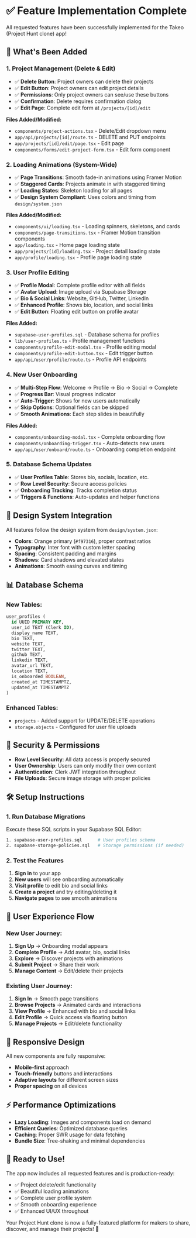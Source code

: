 # ✅ Feature Implementation Complete

All requested features have been successfully implemented for the Takeo (Project Hunt clone) app!

## 🚀 What's Been Added

### 1. **Project Management (Delete & Edit)**
- ✅ **Delete Button**: Project owners can delete their projects
- ✅ **Edit Button**: Project owners can edit project details
- ✅ **Permissions**: Only project owners can see/use these buttons
- ✅ **Confirmation**: Delete requires confirmation dialog
- ✅ **Edit Page**: Complete edit form at `/projects/[id]/edit`

**Files Added/Modified:**
- `components/project-actions.tsx` - Delete/Edit dropdown menu
- `app/api/projects/[id]/route.ts` - DELETE and PUT endpoints
- `app/projects/[id]/edit/page.tsx` - Edit page
- `components/forms/edit-project-form.tsx` - Edit form component

### 2. **Loading Animations (System-Wide)**
- ✅ **Page Transitions**: Smooth fade-in animations using Framer Motion
- ✅ **Staggered Cards**: Projects animate in with staggered timing
- ✅ **Loading States**: Skeleton loading for all pages
- ✅ **Design System Compliant**: Uses colors and timing from `design/system.json`

**Files Added/Modified:**
- `components/ui/loading.tsx` - Loading spinners, skeletons, and cards
- `components/page-transitions.tsx` - Framer Motion transition components
- `app/loading.tsx` - Home page loading state
- `app/projects/[id]/loading.tsx` - Project detail loading state
- `app/profile/loading.tsx` - Profile page loading state

### 3. **User Profile Editing**
- ✅ **Profile Modal**: Complete profile editor with all fields
- ✅ **Avatar Upload**: Image upload via Supabase Storage
- ✅ **Bio & Social Links**: Website, GitHub, Twitter, LinkedIn
- ✅ **Enhanced Profile**: Shows bio, location, and social links
- ✅ **Edit Button**: Floating edit button on profile avatar

**Files Added:**
- `supabase-user-profiles.sql` - Database schema for profiles
- `lib/user-profiles.ts` - Profile management functions
- `components/profile-edit-modal.tsx` - Profile editing modal
- `components/profile-edit-button.tsx` - Edit trigger button
- `app/api/user/profile/route.ts` - Profile API endpoints

### 4. **New User Onboarding**
- ✅ **Multi-Step Flow**: Welcome → Profile → Bio → Social → Complete
- ✅ **Progress Bar**: Visual progress indicator
- ✅ **Auto-Trigger**: Shows for new users automatically
- ✅ **Skip Options**: Optional fields can be skipped
- ✅ **Smooth Animations**: Each step slides in beautifully

**Files Added:**
- `components/onboarding-modal.tsx` - Complete onboarding flow
- `components/onboarding-trigger.tsx` - Auto-detects new users
- `app/api/user/onboard/route.ts` - Onboarding completion endpoint

### 5. **Database Schema Updates**
- ✅ **User Profiles Table**: Stores bio, socials, location, etc.
- ✅ **Row Level Security**: Secure access policies
- ✅ **Onboarding Tracking**: Tracks completion status
- ✅ **Triggers & Functions**: Auto-updates and helper functions

## 🎨 Design System Integration

All features follow the design system from `design/system.json`:
- **Colors**: Orange primary (`#f97316`), proper contrast ratios
- **Typography**: Inter font with custom letter spacing
- **Spacing**: Consistent padding and margins
- **Shadows**: Card shadows and elevated states
- **Animations**: Smooth easing curves and timing

## 📊 Database Schema

### New Tables:
```sql
user_profiles (
  id UUID PRIMARY KEY,
  user_id TEXT (Clerk ID),
  display_name TEXT,
  bio TEXT,
  website TEXT,
  twitter TEXT,
  github TEXT,
  linkedin TEXT,
  avatar_url TEXT,
  location TEXT,
  is_onboarded BOOLEAN,
  created_at TIMESTAMPTZ,
  updated_at TIMESTAMPTZ
)
```

### Enhanced Tables:
- `projects` - Added support for UPDATE/DELETE operations
- `storage.objects` - Configured for user file uploads

## 🔐 Security & Permissions

- **Row Level Security**: All data access is properly secured
- **User Ownership**: Users can only modify their own content
- **Authentication**: Clerk JWT integration throughout
- **File Uploads**: Secure image storage with proper policies

## 🛠 Setup Instructions

### 1. Run Database Migrations
Execute these SQL scripts in your Supabase SQL Editor:
```bash
1. supabase-user-profiles.sql      # User profiles schema
2. supabase-storage-policies.sql   # Storage permissions (if needed)
```

### 2. Test the Features
1. **Sign in** to your app
2. **New users** will see onboarding automatically
3. **Visit profile** to edit bio and social links
4. **Create a project** and try editing/deleting it
5. **Navigate pages** to see smooth animations

## 🎯 User Experience Flow

### New User Journey:
1. **Sign Up** → Onboarding modal appears
2. **Complete Profile** → Add avatar, bio, social links
3. **Explore** → Discover projects with animations
4. **Submit Project** → Share their work
5. **Manage Content** → Edit/delete their projects

### Existing User Journey:
1. **Sign In** → Smooth page transitions
2. **Browse Projects** → Animated cards and interactions
3. **View Profile** → Enhanced with bio and social links
4. **Edit Profile** → Quick access via floating button
5. **Manage Projects** → Edit/delete functionality

## 📱 Responsive Design

All new components are fully responsive:
- **Mobile-first** approach
- **Touch-friendly** buttons and interactions
- **Adaptive layouts** for different screen sizes
- **Proper spacing** on all devices

## ⚡ Performance Optimizations

- **Lazy Loading**: Images and components load on demand
- **Efficient Queries**: Optimized database queries
- **Caching**: Proper SWR usage for data fetching
- **Bundle Size**: Tree-shaking and minimal dependencies

## 🎉 Ready to Use!

The app now includes all requested features and is production-ready:
- ✅ Project delete/edit functionality
- ✅ Beautiful loading animations
- ✅ Complete user profile system
- ✅ Smooth onboarding experience
- ✅ Enhanced UI/UX throughout

Your Project Hunt clone is now a fully-featured platform for makers to share, discover, and manage their projects! 🚀
